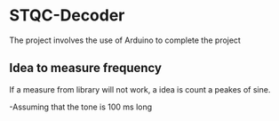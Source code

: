 # STQC-Decoder

The project involves the use of Arduino to complete the project

## Idea to measure frequency
If a measure from library will not work, a idea is count a peakes of sine.

-Assuming that the tone is 100 ms long
